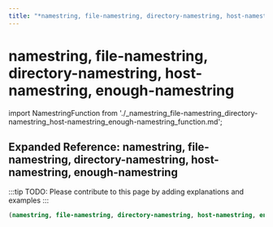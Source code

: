 ```yaml
---
title: "*namestring, file-namestring, directory-namestring, host-namestring, enough-namestring*"
---
```


# namestring, file-namestring, directory-namestring, host-namestring, enough-namestring

import NamestringFunction from './_namestring_file-namestring_directory-namestring_host-namestring_enough-namestring_function.md';

<NamestringFunction />

## Expanded Reference: namestring, file-namestring, directory-namestring, host-namestring, enough-namestring

:::tip
TODO: Please contribute to this page by adding explanations and examples
:::

```lisp
(namestring, file-namestring, directory-namestring, host-namestring, enough-namestring )
```
